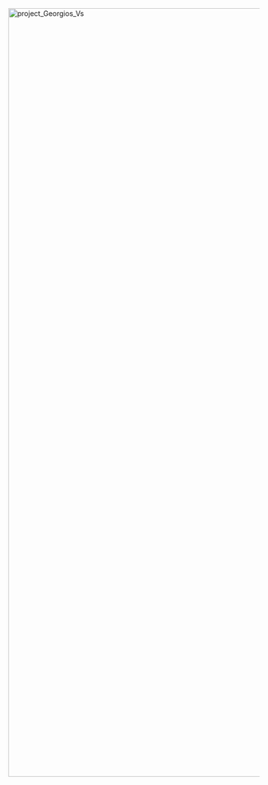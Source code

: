<img width="1543" alt="project_Georgios_Vs" src="https://github.com/GeorgiosVs/project_cpp_terminal/assets/158276611/fcb32d97-ccb8-4baf-8134-32615f50c4d8">
